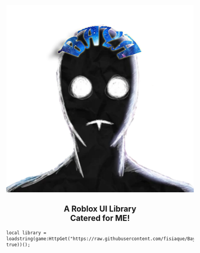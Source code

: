 <p align="center">
  <picture>
    <source media="(prefers-color-scheme: dark)" srcset="./README/BayaLogo_White.png">
    <source media="(prefers-color-scheme: light)" srcset="./README/BayaLogo_Black.png">
    <img alt="Mr.Baya" src="./README/BayaLogo.png">
  </picture>
</p>
<h2 align="center">
  A Roblox UI Library
  <br/>
   Catered for ME!
</h2>

```luau
local library = loadstring(game:HttpGet("https://raw.githubusercontent.com/fisiaque/BayaUILibrary/main/src.lua", true))();
```